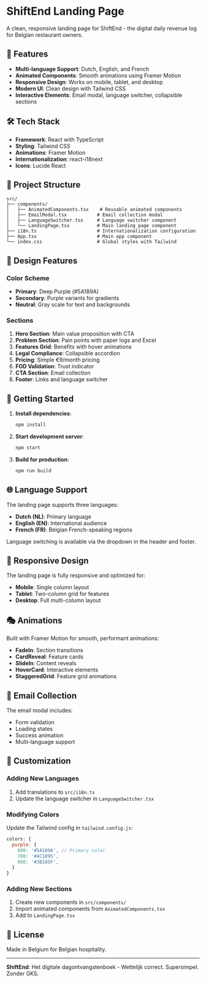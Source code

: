 # ShiftEnd Landing Page

A clean, responsive landing page for ShiftEnd - the digital daily revenue log for Belgian restaurant owners.

## 🚀 Features

- **Multi-language Support**: Dutch, English, and French
- **Animated Components**: Smooth animations using Framer Motion
- **Responsive Design**: Works on mobile, tablet, and desktop
- **Modern UI**: Clean design with Tailwind CSS
- **Interactive Elements**: Email modal, language switcher, collapsible sections

## 🛠 Tech Stack

- **Framework**: React with TypeScript
- **Styling**: Tailwind CSS
- **Animations**: Framer Motion
- **Internationalization**: react-i18next
- **Icons**: Lucide React

## 📁 Project Structure

```
src/
├── components/
│   ├── AnimatedComponents.tsx    # Reusable animated components
│   ├── EmailModal.tsx           # Email collection modal
│   ├── LanguageSwitcher.tsx     # Language switcher component
│   └── LandingPage.tsx          # Main landing page component
├── i18n.ts                      # Internationalization configuration
├── App.tsx                      # Main app component
└── index.css                    # Global styles with Tailwind
```

## 🎨 Design Features

### Color Scheme
- **Primary**: Deep Purple (#5A189A)
- **Secondary**: Purple variants for gradients
- **Neutral**: Gray scale for text and backgrounds

### Sections
1. **Hero Section**: Main value proposition with CTA
2. **Problem Section**: Pain points with paper logs and Excel
3. **Features Grid**: Benefits with hover animations
4. **Legal Compliance**: Collapsible accordion
5. **Pricing**: Simple €9/month pricing
6. **FOD Validation**: Trust indicator
7. **CTA Section**: Email collection
8. **Footer**: Links and language switcher

## 🚀 Getting Started

1. **Install dependencies**:
   ```bash
   npm install
   ```

2. **Start development server**:
   ```bash
   npm start
   ```

3. **Build for production**:
   ```bash
   npm run build
   ```

## 🌐 Language Support

The landing page supports three languages:
- **Dutch (NL)**: Primary language
- **English (EN)**: International audience
- **French (FR)**: Belgian French-speaking regions

Language switching is available via the dropdown in the header and footer.

## 📱 Responsive Design

The landing page is fully responsive and optimized for:
- **Mobile**: Single column layout
- **Tablet**: Two-column grid for features
- **Desktop**: Full multi-column layout

## 🎭 Animations

Built with Framer Motion for smooth, performant animations:
- **FadeIn**: Section transitions
- **CardReveal**: Feature cards
- **SlideIn**: Content reveals
- **HoverCard**: Interactive elements
- **StaggeredGrid**: Feature grid animations

## 📧 Email Collection

The email modal includes:
- Form validation
- Loading states
- Success animation
- Multi-language support

## 🔧 Customization

### Adding New Languages
1. Add translations to `src/i18n.ts`
2. Update the language switcher in `LanguageSwitcher.tsx`

### Modifying Colors
Update the Tailwind config in `tailwind.config.js`:
```javascript
colors: {
  purple: {
    600: '#5A189A', // Primary color
    700: '#4C1D95',
    800: '#3B185F',
  }
}
```

### Adding New Sections
1. Create new components in `src/components/`
2. Import animated components from `AnimatedComponents.tsx`
3. Add to `LandingPage.tsx`

## 📄 License

Made in Belgium for Belgian hospitality.

---

**ShiftEnd**: Het digitale dagontvangstenboek - Wettelijk correct. Supersimpel. Zonder GKS.
